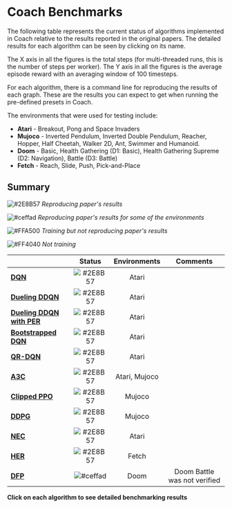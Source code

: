 # Coach Benchmarks

The following table represents the current status of algorithms implemented in Coach relative to the results reported in the original papers. The detailed results for each algorithm can be seen by clicking on its name.

The X axis in all the figures is the total steps (for multi-threaded runs, this is the number of steps per worker).
The Y axis in all the figures is the average episode reward with an averaging window of 100 timesteps.

For each algorithm, there is a command line for reproducing the results of each graph.
These are the results you can expect to get when running the pre-defined presets in Coach.

The environments that were used for testing include:
* **Atari** - Breakout, Pong and Space Invaders
* **Mujoco** - Inverted Pendulum, Inverted Double Pendulum, Reacher, Hopper, Half Cheetah, Walker 2D, Ant, Swimmer and Humanoid.
* **Doom** - Basic, Health Gathering (D1: Basic), Health Gathering Supreme (D2: Navigation), Battle (D3: Battle)
* **Fetch** - Reach, Slide, Push, Pick-and-Place

## Summary

![#2E8B57](https://placehold.it/15/2E8B57/000000?text=+) *Reproducing paper's results*

![#ceffad](https://placehold.it/15/ceffad/000000?text=+) *Reproducing paper's results for some of the environments*

![#FFA500](https://placehold.it/15/FFA500/000000?text=+) *Training but not reproducing paper's results*

![#FF4040](https://placehold.it/15/FF4040/000000?text=+) *Not training*



|                         |**Status**                                                |**Environments**|**Comments**|
| ----------------------- |:--------------------------------------------------------:|:--------------:|:--------:|
|**[DQN](dqn)**                  | ![#2E8B57](https://placehold.it/15/2E8B57/000000?text=+) |Atari           |  |
|**[Dueling DDQN](dueling_ddqn)**| ![#2E8B57](https://placehold.it/15/2E8B57/000000?text=+) |Atari           |  |
|**[Dueling DDQN with PER](dueling_ddqn_with_per)**| ![#2E8B57](https://placehold.it/15/2E8B57/000000?text=+) |Atari           | |
|**[Bootstrapped DQN](bootstrapped_dqn)**| ![#2E8B57](https://placehold.it/15/2E8B57/000000?text=+) |Atari           | |
|**[QR-DQN](qr_dqn)**            | ![#2E8B57](https://placehold.it/15/2E8B57/000000?text=+) |Atari           | |
|**[A3C](a3c)**                  | ![#2E8B57](https://placehold.it/15/2E8B57/000000?text=+) |Atari, Mujoco   | |
|**[Clipped PPO](clipped_ppo)**  | ![#2E8B57](https://placehold.it/15/2E8B57/000000?text=+) |Mujoco          | |
|**[DDPG](ddpg)**                | ![#2E8B57](https://placehold.it/15/2E8B57/000000?text=+) |Mujoco          | |
|**[NEC](nec)**                  | ![#2E8B57](https://placehold.it/15/2E8B57/000000?text=+) |Atari           | |
|**[HER](ddpg_her)**                  | ![#2E8B57](https://placehold.it/15/2E8B57/000000?text=+) |Fetch           | |
|**[DFP](dfp)**                  | ![#ceffad](https://placehold.it/15/ceffad/000000?text=+) |Doom            | Doom Battle was not verified |


**Click on each algorithm to see detailed benchmarking results**
